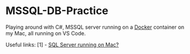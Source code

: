 # MSSQL-DB-Practice

Playing around with C#, MSSQL server running on a [Docker](https://www.docker.com/) container on my Mac, all running on VS Code.

Useful links:
[1] - [SQL Server running on Mac?](https://medium.com/@reverentgeek/sql-server-running-on-a-mac-3efafda48861)